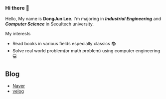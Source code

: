 ### Hi there 👋

Hello, My name is **DongJun Lee**. I'm majoring in __*Industrial Engineering*__ and __*Computer Science*__ in Seoultech university.

My interests
* Read books in various fields especially classics 📚
* Solve real world problem(or math problem) using computer engineering 💻



## Blog
* [Naver](https://blog.naver.com/superstring7)
* [velog](https://velog.io/@albatross__3)

